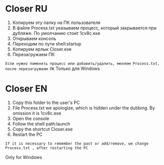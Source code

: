 # Closer RU
1. Копируем эту папку на ПК пользователя
2. В файле Process.txt указываем процесс, который закрывается при дубляже. По умолчанию стоит 1cv8c.exe
3. Открываем консоль
4. Переходим по пути shell:startup
5. Копируем ярлык Closer.exe
6. Перезагружаем ПК

```Если нужно поменять процесс или добавить/удалить, меняем Process.txt, после перезагружаем ПК```
Только для Windows

# Closer EN
1. Copy this folder to the user's PC
2. File Process.txt we apologize, which is hidden under the dubbing. By omission it is 1cv8c.exe
3. Open the console
4. Follow the shell path:launch
5. Copy the shortcut Closer.exe
6. Restart the PC

```If it is necessary to remember the past or add/remove, we change Process.txt , after restarting the PC```

Only for Windows
